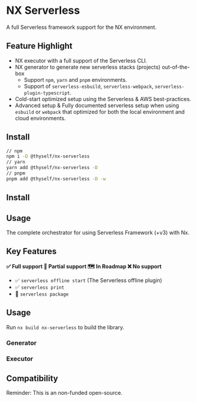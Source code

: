 # NX Serverless

A full Serverless framework support for the NX environment.

## Feature Highlight

* NX executor with a full support of the Serverless CLI.
* NX generator to generate new serverless stacks (projects) out-of-the-box
    * Support `npm`, `yarn` and `pnpm` environments.
    * Support of `serverless-esbuild`, `serverless-webpack`, `serverless-plugin-typescript`.
* Cold-start optimized setup using the Serverless & AWS best-practices.
* Advanced setup & Fully documented serverless setup when using `esbuild` or `webpack` that optimized for both the local environment and cloud environments.

## Install

```bash
// npm
npm i -D @thyself/nx-serverless
// yarn
yarn add @thyself/nx-serverless -D
// pnpm
pnpm add @thyself/nx-serverless -D -w
```
## Install

## Usage



The complete orchestrator for using Serverless Framework (+v3) with Nx.

## Key Features

**✅ Full support 🚧 Partial support 🗺️ In Roadmap ❌ No support**

- ✅ `serverless offline start` (The Serverless offline plugin) 
- ✅ `serverless print`
- 🚧 `serverless package`

## Usage

Run `nx build nx-serverless` to build the library.

### Generator

### Executor

## Compatibility

Reminder: This is an non-funded open-source.
